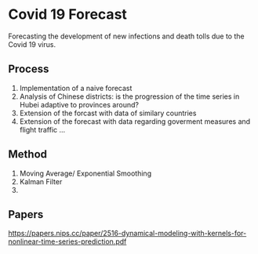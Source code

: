 
# Covid 19 Forecast
Forecasting the development of new infections and death tolls due to the Covid 19 virus.

## Process
1. Implementation of a naive forecast
2. Analysis of Chinese districts: is the progression of the time series in Hubei adaptive to provinces around?
3. Extension of the forcast with data of similary countries
4. Extension of the forecast with data regarding goverment measures and flight traffic ...

## Method
1. Moving Average/ Exponential Smoothing
2. Kalman Filter
3.

## Papers
https://papers.nips.cc/paper/2516-dynamical-modeling-with-kernels-for-nonlinear-time-series-prediction.pdf
